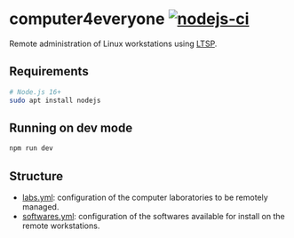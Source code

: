 # computer4everyone [![nodejs-ci](https://github.com/iftopalmas/computer4everyone/actions/workflows/nodejs.yml/badge.svg)](https://github.com/iftopalmas/computer4everyone/actions/workflows/nodejs.yml)

Remote administration of Linux workstations using [LTSP](https://ltsp.org).

## Requirements

```bash
# Node.js 16+
sudo apt install nodejs
```

## Running on dev mode

```bash
npm run dev
```

## Structure

- [labs.yml](config/labs.yml): configuration of the computer laboratories to be remotely managed. 
- [softwares.yml](config/softwares.yml): configuration of the softwares available for install on the remote workstations.
